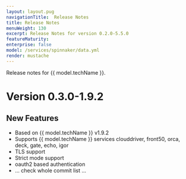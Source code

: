 ```yaml
---
layout: layout.pug
navigationTitle:  Release Notes
title: Release Notes
menuWeight: 130
excerpt: Release Notes for version 0.2.0-5.5.0
featureMaturity:
enterprise: false
model: /services/spinnaker/data.yml
render: mustache
---
```


Release notes for {{ model.techName }}.

# Version 0.3.0-1.9.2

## New Features
* Based on {{ model.techName }} v1.9.2
* Supports {{ model.techName }} services clouddriver, front50, orca, deck, gate, echo, igor
* TLS support
* Strict mode support
* oauth2 based authentication
* ... check whole commit list ...
